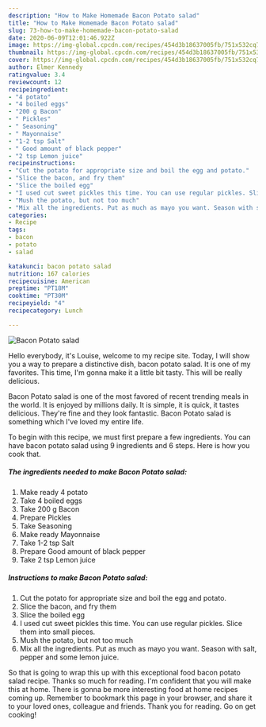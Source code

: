 ```yaml
---
description: "How to Make Homemade Bacon Potato salad"
title: "How to Make Homemade Bacon Potato salad"
slug: 73-how-to-make-homemade-bacon-potato-salad
date: 2020-06-09T12:01:46.922Z
image: https://img-global.cpcdn.com/recipes/454d3b18637005fb/751x532cq70/bacon-potato-salad-recipe-main-photo.jpg
thumbnail: https://img-global.cpcdn.com/recipes/454d3b18637005fb/751x532cq70/bacon-potato-salad-recipe-main-photo.jpg
cover: https://img-global.cpcdn.com/recipes/454d3b18637005fb/751x532cq70/bacon-potato-salad-recipe-main-photo.jpg
author: Elmer Kennedy
ratingvalue: 3.4
reviewcount: 12
recipeingredient:
- "4 potato"
- "4 boiled eggs"
- "200 g Bacon"
- " Pickles"
- " Seasoning"
- " Mayonnaise"
- "1-2 tsp Salt"
- " Good amount of black pepper"
- "2 tsp Lemon juice"
recipeinstructions:
- "Cut the potato for appropriate size and boil the egg and potato."
- "Slice the bacon, and fry them"
- "Slice the boiled egg"
- "I used cut sweet pickles this time. You can use regular pickles. Slice them into small pieces."
- "Mush the potato, but not too much"
- "Mix all the ingredients. Put as much as mayo you want. Season with salt, pepper and some lemon juice."
categories:
- Recipe
tags:
- bacon
- potato
- salad

katakunci: bacon potato salad 
nutrition: 167 calories
recipecuisine: American
preptime: "PT18M"
cooktime: "PT30M"
recipeyield: "4"
recipecategory: Lunch

---
```



![Bacon Potato salad](https://img-global.cpcdn.com/recipes/454d3b18637005fb/751x532cq70/bacon-potato-salad-recipe-main-photo.jpg)

Hello everybody, it's Louise, welcome to my recipe site. Today, I will show you a way to prepare a distinctive dish, bacon potato salad. It is one of my favorites. This time, I'm gonna make it a little bit tasty. This will be really delicious.



Bacon Potato salad is one of the most favored of recent trending meals in the world. It is enjoyed by millions daily. It is simple, it is quick, it tastes delicious. They're fine and they look fantastic. Bacon Potato salad is something which I've loved my entire life.


To begin with this recipe, we must first prepare a few ingredients. You can have bacon potato salad using 9 ingredients and 6 steps. Here is how you cook that.

<!--inarticleads1-->

##### The ingredients needed to make Bacon Potato salad:

1. Make ready 4 potato
1. Take 4 boiled eggs
1. Take 200 g Bacon
1. Prepare  Pickles
1. Take  Seasoning
1. Make ready  Mayonnaise
1. Take 1-2 tsp Salt
1. Prepare  Good amount of black pepper
1. Take 2 tsp Lemon juice




<!--inarticleads2-->

##### Instructions to make Bacon Potato salad:

1. Cut the potato for appropriate size and boil the egg and potato.
1. Slice the bacon, and fry them
1. Slice the boiled egg
1. I used cut sweet pickles this time. You can use regular pickles. Slice them into small pieces.
1. Mush the potato, but not too much
1. Mix all the ingredients. Put as much as mayo you want. Season with salt, pepper and some lemon juice.




So that is going to wrap this up with this exceptional food bacon potato salad recipe. Thanks so much for reading. I'm confident that you will make this at home. There is gonna be more interesting food at home recipes coming up. Remember to bookmark this page in your browser, and share it to your loved ones, colleague and friends. Thank you for reading. Go on get cooking!
